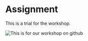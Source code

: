 # Assignment
This is a trial for the workshop.

![This is for our workshop on github](https://media.giphy.com/media/d9RbxjZ8QXesiYoerE/giphy.gif)
